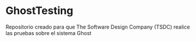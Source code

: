 # GhostTesting

Repositorio creado para que The Software Design Company (TSDC) realice las pruebas sobre el sistema Ghost



